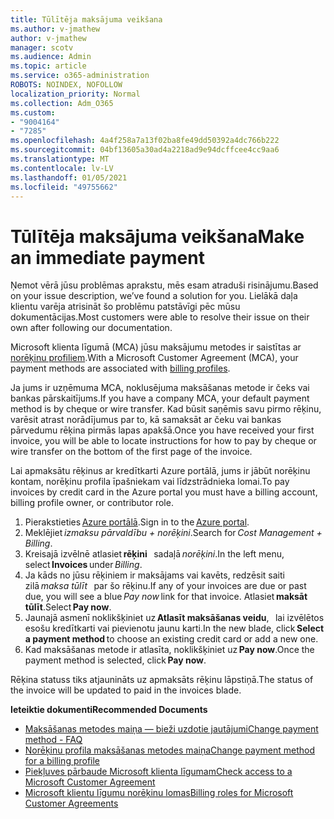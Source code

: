 ```yaml
---
title: Tūlītēja maksājuma veikšana
ms.author: v-jmathew
author: v-jmathew
manager: scotv
ms.audience: Admin
ms.topic: article
ms.service: o365-administration
ROBOTS: NOINDEX, NOFOLLOW
localization_priority: Normal
ms.collection: Adm_O365
ms.custom:
- "9004164"
- "7285"
ms.openlocfilehash: 4a4f258a7a13f02ba8fe49dd50392a4dc766b222
ms.sourcegitcommit: 04bf13605a30ad4a2218ad9e94dcffcee4cc9aa6
ms.translationtype: MT
ms.contentlocale: lv-LV
ms.lasthandoff: 01/05/2021
ms.locfileid: "49755662"
---
```

# <a name="make-an-immediate-payment"></a><span data-ttu-id="2a9f6-102">Tūlītēja maksājuma veikšana</span><span class="sxs-lookup"><span data-stu-id="2a9f6-102">Make an immediate payment</span></span>

<span data-ttu-id="2a9f6-103">Ņemot vērā jūsu problēmas aprakstu, mēs esam atraduši risinājumu.</span><span class="sxs-lookup"><span data-stu-id="2a9f6-103">Based on your issue description, we’ve found a solution for you.</span></span> <span data-ttu-id="2a9f6-104">Lielākā daļa klientu varēja atrisināt šo problēmu patstāvīgi pēc mūsu dokumentācijas.</span><span class="sxs-lookup"><span data-stu-id="2a9f6-104">Most customers were able to resolve their issue on their own after following our documentation.</span></span>

<span data-ttu-id="2a9f6-105">Microsoft klienta līgumā (MCA) jūsu maksājumu metodes ir saistītas ar [norēķinu profiliem](https://docs.microsoft.com/azure/billing/billing-how-to-change-credit-card?WT.mc_id=Portal-Microsoft_Azure_Support#change-payment-method-for-a-billing-profile).</span><span class="sxs-lookup"><span data-stu-id="2a9f6-105">With a Microsoft Customer Agreement (MCA), your payment methods are associated with [billing profiles](https://docs.microsoft.com/azure/billing/billing-how-to-change-credit-card?WT.mc_id=Portal-Microsoft_Azure_Support#change-payment-method-for-a-billing-profile).</span></span>

<span data-ttu-id="2a9f6-106">Ja jums ir uzņēmuma MCA, noklusējuma maksāšanas metode ir čeks vai bankas pārskaitījums.</span><span class="sxs-lookup"><span data-stu-id="2a9f6-106">If you have a company MCA, your default payment method is by cheque or wire transfer.</span></span> <span data-ttu-id="2a9f6-107">Kad būsit saņēmis savu pirmo rēķinu, varēsit atrast norādījumus par to, kā samaksāt ar čeku vai bankas pārvedumu rēķina pirmās lapas apakšā.</span><span class="sxs-lookup"><span data-stu-id="2a9f6-107">Once you have received your first invoice, you will be able to locate instructions for how to pay by cheque or wire transfer on the bottom of the first page of the invoice.</span></span>

<span data-ttu-id="2a9f6-108">Lai apmaksātu rēķinus ar kredītkarti Azure portālā, jums ir jābūt norēķinu kontam, norēķinu profila īpašniekam vai līdzstrādnieka lomai.</span><span class="sxs-lookup"><span data-stu-id="2a9f6-108">To pay invoices by credit card in the Azure portal you must have a billing account, billing profile owner, or contributor role.</span></span>

1. <span data-ttu-id="2a9f6-109">Pierakstieties [Azure portālā](https://portal.azure.com/).</span><span class="sxs-lookup"><span data-stu-id="2a9f6-109">Sign in to the [Azure portal](https://portal.azure.com/).</span></span>
2. <span data-ttu-id="2a9f6-110">Meklējiet *izmaksu pārvaldību + norēķini*.</span><span class="sxs-lookup"><span data-stu-id="2a9f6-110">Search for *Cost Management + Billing*.</span></span>
3. <span data-ttu-id="2a9f6-111">Kreisajā izvēlnē atlasiet **rēķini**   sadaļā *norēķini*.</span><span class="sxs-lookup"><span data-stu-id="2a9f6-111">In the left menu, select **Invoices** under *Billing*.</span></span>
4. <span data-ttu-id="2a9f6-112">Ja kāds no jūsu rēķiniem ir maksājams vai kavēts, redzēsit saiti zilā *maksa tūlīt*   par šo rēķinu.</span><span class="sxs-lookup"><span data-stu-id="2a9f6-112">If any of your invoices are due or past due, you will see a blue *Pay now* link for that invoice.</span></span> <span data-ttu-id="2a9f6-113">Atlasiet **maksāt tūlīt**.</span><span class="sxs-lookup"><span data-stu-id="2a9f6-113">Select **Pay now**.</span></span>
5. <span data-ttu-id="2a9f6-114">Jaunajā asmenī noklikšķiniet uz **Atlasīt maksāšanas veidu**,   lai izvēlētos esošu kredītkarti vai pievienotu jaunu karti.</span><span class="sxs-lookup"><span data-stu-id="2a9f6-114">In the new blade, click **Select a payment method** to choose an existing credit card or add a new one.</span></span>
6. <span data-ttu-id="2a9f6-115">Kad maksāšanas metode ir atlasīta, noklikšķiniet uz **Pay now**.</span><span class="sxs-lookup"><span data-stu-id="2a9f6-115">Once the payment method is selected, click **Pay now**.</span></span>

<span data-ttu-id="2a9f6-116">Rēķina statuss tiks atjaunināts uz apmaksāts rēķinu lāpstiņā.</span><span class="sxs-lookup"><span data-stu-id="2a9f6-116">The status of the invoice will be updated to paid in the invoices blade.</span></span>

<span data-ttu-id="2a9f6-117">**Ieteiktie dokumenti**</span><span class="sxs-lookup"><span data-stu-id="2a9f6-117">**Recommended Documents**</span></span>

- [<span data-ttu-id="2a9f6-118">Maksāšanas metodes maiņa — bieži uzdotie jautājumi</span><span class="sxs-lookup"><span data-stu-id="2a9f6-118">Change payment method - FAQ</span></span>](https://docs.microsoft.com/azure/billing/billing-how-to-change-credit-card?WT.mc_id=Portal-Microsoft_Azure_Support#frequently-asked-questions)
- [<span data-ttu-id="2a9f6-119">Norēķinu profila maksāšanas metodes maiņa</span><span class="sxs-lookup"><span data-stu-id="2a9f6-119">Change payment method for a billing profile</span></span>](https://docs.microsoft.com/azure/cost-management-billing/manage/change-credit-card?WT.mc_id=Portal-Microsoft_Azure_Support#manage-credit-cards-for-a-microsoft-customer-agreement)
- [<span data-ttu-id="2a9f6-120">Piekļuves pārbaude Microsoft klienta līgumam</span><span class="sxs-lookup"><span data-stu-id="2a9f6-120">Check access to a Microsoft Customer Agreement</span></span>](https://docs.microsoft.com/azure/cost-management-billing/manage/change-credit-card?WT.mc_id=Portal-Microsoft_Azure_Support%22%20%5Cl%20%22manage-credit-cards-for-a-microsoft-customer-agreement%22%20%5Ct%20%22_blank#check-the-type-of-your-account)
- [<span data-ttu-id="2a9f6-121">Microsoft klientu līgumu norēķinu lomas</span><span class="sxs-lookup"><span data-stu-id="2a9f6-121">Billing roles for Microsoft Customer Agreements</span></span>](https://docs.microsoft.com/azure/cost-management-billing/manage/understand-mca-roles)
